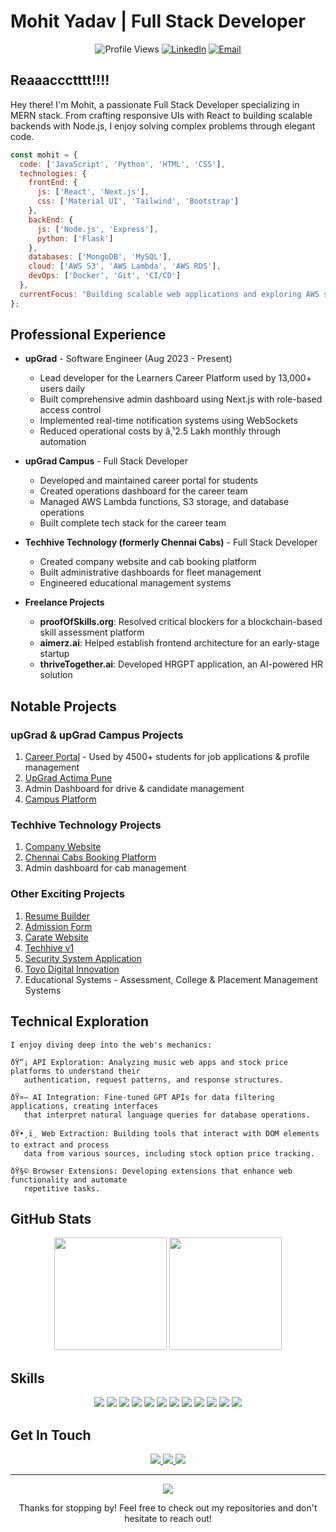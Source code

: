 
# Mohit Yadav | Full Stack Developer

<div align="center">
  
![Profile Views](https://komarev.com/ghpvc/?username=Mohityadav-code&label=Profile+Views&color=blueviolet)
[![LinkedIn](https://img.shields.io/badge/LinkedIn-Connect-blue?style=flat&logo=linkedin)](https://www.linkedin.com/in/mohityadav-code/)
[![Email](https://img.shields.io/badge/Email-Contact-red?style=flat&logo=gmail)](mailto:mohit.mern.developer@gmail.com)

</div>

## Reaaaccctttt!!!!

Hey there! I'm Mohit, a passionate Full Stack Developer specializing in MERN stack. From crafting responsive UIs with React to building scalable backends with Node.js, I enjoy solving complex problems through elegant code.

```javascript
const mohit = {
  code: ['JavaScript', 'Python', 'HTML', 'CSS'],
  technologies: {
    frontEnd: {
      js: ['React', 'Next.js'],
      css: ['Material UI', 'Tailwind', 'Bootstrap']
    },
    backEnd: {
      js: ['Node.js', 'Express'],
      python: ['Flask']
    },
    databases: ['MongoDB', 'MySQL'],
    cloud: ['AWS S3', 'AWS Lambda', 'AWS RDS'],
    devOps: ['Docker', 'Git', 'CI/CD']
  },
  currentFocus: "Building scalable web applications and exploring AWS services",
};
```

## Professional Experience

- **upGrad** - Software Engineer (Aug 2023 - Present)
  - Lead developer for the Learners Career Platform used by 13,000+ users daily
  - Built comprehensive admin dashboard using Next.js with role-based access control
  - Implemented real-time notification systems using WebSockets
  - Reduced operational costs by â‚¹2.5 Lakh monthly through automation

- **upGrad Campus** - Full Stack Developer
  - Developed and maintained career portal for students
  - Created operations dashboard for the career team
  - Managed AWS Lambda functions, S3 storage, and database operations
  - Built complete tech stack for the career team

- **Techhive Technology (formerly Chennai Cabs)** - Full Stack Developer
  - Created company website and cab booking platform
  - Built administrative dashboards for fleet management
  - Engineered educational management systems

- **Freelance Projects**
  - **proofOfSkills.org**: Resolved critical blockers for a blockchain-based skill assessment platform
  - **aimerz.ai**: Helped establish frontend architecture for an early-stage startup
  - **thriveTogether.ai**: Developed HRGPT application, an AI-powered HR solution

## Notable Projects

### upGrad & upGrad Campus Projects
1. [Career Portal](https://job-application-process-executive.upgradcampus.com/) - Used by 4500+ students for job applications & profile management
2. [UpGrad Actima Pune](https://upgrad-actima-pune.com/)
3. Admin Dashboard for drive & candidate management
4. [Campus Platform](https://transcendent-semifreddo-0c0c46.netlify.app/)

### Techhive Technology Projects
1. [Company Website](https://techhivetechnology.com/)
2. [Chennai Cabs Booking Platform](https://chennaicabs.in/)
3. Admin dashboard for cab management

### Other Exciting Projects
1. [Resume Builder](https://tranquil-trifle-7e4027.netlify.app/)
2. [Admission Form](https://cms-admission-form.netlify.app/)
3. [Carate Website](https://tangerine-twilight-278cbf.netlify.app/)
4. [Techhive v1](https://magenta-swan-76baca.netlify.app/)
5. [Security System Application](https://heroic-sopapillas-9c3a08.netlify.app/)
6. [Toyo Digital Innovation](https://toyodigitalinnovation.com/)
7. Educational Systems - Assessment, College & Placement Management Systems

## Technical Exploration

```
I enjoy diving deep into the web's mechanics:

ðŸ“¡ API Exploration: Analyzing music web apps and stock price platforms to understand their 
   authentication, request patterns, and response structures.

ðŸ¤– AI Integration: Fine-tuned GPT APIs for data filtering applications, creating interfaces 
   that interpret natural language queries for database operations.

ðŸ•¸ï¸ Web Extraction: Building tools that interact with DOM elements to extract and process 
   data from various sources, including stock option price tracking.

ðŸ§© Browser Extensions: Developing extensions that enhance web functionality and automate 
   repetitive tasks.
```

## GitHub Stats

<div align="center">
  <img height="180em" src="https://github-readme-stats.vercel.app/api?username=Mohityadav-code&show_icons=true&theme=radical&include_all_commits=true&count_private=true"/>
  <img height="180em" src="https://github-readme-stats.vercel.app/api/top-langs/?username=Mohityadav-code&layout=compact&langs_count=7&theme=radical"/>
</div>

## Skills

<div align="center">
  <img src="https://img.shields.io/badge/React-20232A?style=for-the-badge&logo=react&logoColor=61DAFB"/>
  <img src="https://img.shields.io/badge/Next.js-000000?style=for-the-badge&logo=next.js&logoColor=white"/>
  <img src="https://img.shields.io/badge/Node.js-339933?style=for-the-badge&logo=nodedotjs&logoColor=white"/>
  <img src="https://img.shields.io/badge/Express.js-000000?style=for-the-badge&logo=express&logoColor=white"/>
  <img src="https://img.shields.io/badge/JavaScript-F7DF1E?style=for-the-badge&logo=javascript&logoColor=black"/>
  <img src="https://img.shields.io/badge/Python-3776AB?style=for-the-badge&logo=python&logoColor=white"/>
  <img src="https://img.shields.io/badge/Flask-000000?style=for-the-badge&logo=flask&logoColor=white"/>
  <img src="https://img.shields.io/badge/MongoDB-4EA94B?style=for-the-badge&logo=mongodb&logoColor=white"/>
  <img src="https://img.shields.io/badge/MySQL-005C84?style=for-the-badge&logo=mysql&logoColor=white"/>
  <img src="https://img.shields.io/badge/AWS-232F3E?style=for-the-badge&logo=amazon-aws&logoColor=white"/>
  <img src="https://img.shields.io/badge/Docker-2CA5E0?style=for-the-badge&logo=docker&logoColor=white"/>
  <img src="https://img.shields.io/badge/Git-F05032?style=for-the-badge&logo=git&logoColor=white"/>
</div>

## Get In Touch

<div align="center">
  <a href="mailto:mohit.mern.developer@gmail.com">
    <img src="https://img.shields.io/badge/Email-mohit.mern.developer%40gmail.com-D14836?style=for-the-badge&logo=gmail&logoColor=white"/>
  </a>
  <a href="https://www.linkedin.com/in/mohityadav-code/">
    <img src="https://img.shields.io/badge/LinkedIn-Mohit_Yadav-0077B5?style=for-the-badge&logo=linkedin&logoColor=white"/>
  </a>
  <a href="tel:9009484884">
    <img src="https://img.shields.io/badge/Phone-9009484884-25D366?style=for-the-badge&logo=whatsapp&logoColor=white"/>
  </a>
</div>

---

<div align="center">
  <img src="https://forthebadge.com/images/badges/built-with-love.svg"/>
  <p>Thanks for stopping by! Feel free to check out my repositories and don't hesitate to reach out!</p>
</div>
